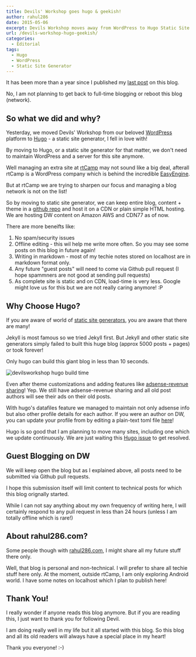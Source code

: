 ```yaml
---
title: Devils' Workshop goes hugo & geekish!
author: rahul286
date: 2015-05-06
excerpt: Devils Workshop moves away from WordPress to Hugo Static Site Generator. Reasons and analysis.
url: /devils-workshop-hugo-geekish/
categories:
  - Editorial
tags:
  - Hugo
  - WordPress
  - Static Site Generator
---
```


It has been more than a year since I published my [last post](http://devilsworkshop.org/activate-dnd-disturb-check-status/) on this blog.

No, I am not planning to get back to full-time blogging or reboot this blog (network). 

## So what we did and why?

Yesterday, we moved Devils' Workshop from our beloved [WordPress](http://wordpress.org/) platform to [Hugo](http://gohugo.io/) - a static site generator, I fell in love with!

By moving to Hugo, or a static site generator for that matter, we don't need to maintain WordPress and a server for this site anymore. 

Well managing an extra site at [rtCamp](https://rtcamp.com/) may not sound like a big deal, afterall rtCamp is a WordPress company which is behind the incredible [EasyEngine](https://rtcamp.com/easyengine).

But at rtCamp we are trying to sharpen our focus and managing a blog network is not on the list!

So by moving to static site generator, we can keep entire blog, content + theme in a [github repo](https://github.com/rtCamp/devilsworkshop.org) and host it on a CDN or plain simple HTML hosting. We are hosting DW content on Amazon AWS and CDN77 as of now.

There are more beneifts like:

1. No spam/security issues
2. Offline editing - this wil help me write more often. So you may see some posts on this blog in future again!
3. Writing in markdown - most of my techie notes stored on localhost are in markdown format only.
4. Any future "guest posts" will need to come via Github pull request (I hope spammners are not good at sending pull requests)
5. As complete site is static and on CDN, load-time is very less. Google might love us for this but we are not really caring anymore! :P


## Why Choose Hugo?

If you are aware of world of [static site generators](http://www.staticgen.com/), you are aware that there are many!

Jekyll is most famous so we tried Jekyll first. But Jekyll and other static site generators simply failed to built this huge blog (approx 5000 posts + pages) or took forever!

Only hugo can build this giant blog in less than 10 seconds. 

![devilsworkshop hugo build time](https://cloud.githubusercontent.com/assets/4115/7499301/54007a3a-f444-11e4-86d1-1c3b97d69190.png)

Even after theme customizations and adding features like [adsense-revenue sharing](http://devilsworkshop.org/posts-adsense-ads-revenue-sharing-program/)! Yep. We still have adsense-revenue sharing and all old post authors will see their ads on their old posts. 

With hugo's datafiles feature we managed to maintain not only adsense info but also other profile details for each author. If you were an author on DW, you can update your profile from by editing a plain-text toml file [here](https://github.com/rtCamp/devilsworkshop.org/tree/master/data/authors)!

Hugo is so good that I am planning to move many sites, including one which we update continuously. We are just waiting this [Hugo issue](https://github.com/spf13/hugo/issues/465) to get resolved.

## Guest Blogging on DW

We will keep open the blog but as I explained above, all posts need to be submitted via Github pull requests. 

I hope this submission itself will limit content to technical posts for which this blog orignally started.


While I can not say anything about my own frequency of writing here, I will certainly respond to any pull request in less than 24 hours (unless I am totally offline which is rare!) 


## About rahul286.com?

Some people though with [rahul286.com](http://rahul286.com), I might share all my future stuff there only.

Well, that blog is personal and non-technical. I will prefer to share all techie stuff here only. At the moment, outside rtCamp, I am only exploring Android world. I have some notes on localhost which I plan to publish here!

## Thank You!

I really wonder if anyone reads this blog anymore. But if you are reading this, I just want to thank you for following Devil.

I am doing really well in my life but it all started with this blog. So this blog and all its old readers will always have a special place in my heart!

Thank you everyone! :-)
